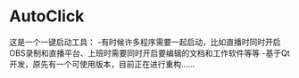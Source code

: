 # AutoClick
这是一个一键启动工具：
 -有时候许多程序需要一起启动，比如直播时同时开启OBS录制和直播平台、上班时需要同时开启要编辑的文档和工作软件等等
 -基于Qt开发，原先有一个可使用版本，目前正在进行重构……

